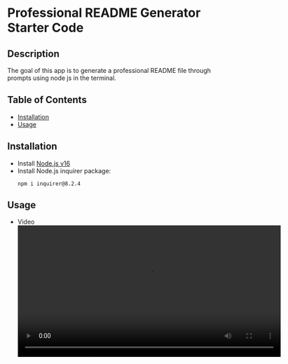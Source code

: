 # Professional README Generator Starter Code

## Description
The goal of this app is to generate a professional README file through prompts using node js in the terminal.

## Table of Contents
- [Installation](#installation)
- [Usage](#usage)

## Installation
- Install [Node.js v16](https://nodejs.org/en/blog/release/v16.16.0/)
- Install Node.js inquirer package:
  ```
  npm i inquirer@8.2.4
  ```

## Usage
- Video
<video src='https://user-images.githubusercontent.com/116880367/230531041-86c0ea36-bf2b-4e8b-8be5-92246d84ac96.mov](https://user-images.githubusercontent.com/116880367/236126294-a3e3c70c-2f79-4b77-96f6-539655b62bb2.mov
)' width=600></video>

